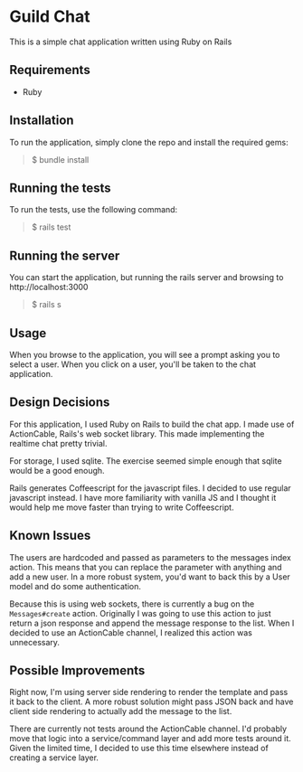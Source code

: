 # Guild Chat

This is a simple chat application written using Ruby on Rails

## Requirements

* Ruby

## Installation

To run the application, simply clone the repo and install the required gems:

> $ bundle install

## Running the tests

To run the tests, use the following command:

> $ rails test

## Running the server

You can start the application, but running the rails server and browsing to http://localhost:3000

> $ rails s

## Usage

When you browse to the application, you will see a prompt asking you to select a user.
When you click on a user, you'll be taken to the chat application.

## Design Decisions

For this application, I used Ruby on Rails to build the chat app. I made use of ActionCable, Rails's web socket library. This made implementing the realtime chat pretty trivial.

For storage, I used sqlite. The exercise seemed simple enough that sqlite would be a good enough.

Rails generates Coffeescript for the javascript files. I decided to use regular javascript instead. I have more familiarity with vanilla JS and I thought it would help me move faster than trying to write Coffeescript.

## Known Issues

The users are hardcoded and passed as parameters to the messages index action. This means that you can replace the parameter with anything and add a new user. In a more robust system, you'd want to back this by a User model and do some authentication.

Because this is using web sockets, there is currently a bug on the `Messages#create` action. Originally I was going to use this action to just return a json response and append the message response to the list. When I decided to use an ActionCable channel, I realized this action was unnecessary.

## Possible Improvements

Right now, I'm using server side rendering to render the template and pass it back to the client. A more robust solution might pass JSON back and have client side rendering to actually add the message to the list.

There are currently not tests around the ActionCable channel. I'd probably move that logic into a service/command layer and add more tests around it. Given the limited time, I decided to use this time elsewhere instead of creating a service layer.


